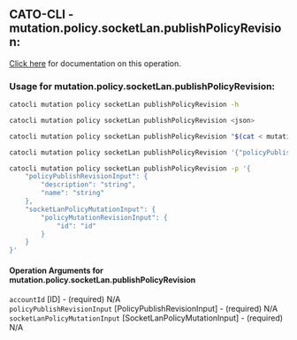 
## CATO-CLI - mutation.policy.socketLan.publishPolicyRevision:
[Click here](https://api.catonetworks.com/documentation/#mutation-mutation.policy.socketLan.publishPolicyRevision) for documentation on this operation.

### Usage for mutation.policy.socketLan.publishPolicyRevision:

```bash
catocli mutation policy socketLan publishPolicyRevision -h

catocli mutation policy socketLan publishPolicyRevision <json>

catocli mutation policy socketLan publishPolicyRevision "$(cat < mutation.policy.socketLan.publishPolicyRevision.json)"

catocli mutation policy socketLan publishPolicyRevision '{"policyPublishRevisionInput":{"description":"string","name":"string"},"socketLanPolicyMutationInput":{"policyMutationRevisionInput":{"id":"id"}}}'

catocli mutation policy socketLan publishPolicyRevision -p '{
    "policyPublishRevisionInput": {
        "description": "string",
        "name": "string"
    },
    "socketLanPolicyMutationInput": {
        "policyMutationRevisionInput": {
            "id": "id"
        }
    }
}'
```

#### Operation Arguments for mutation.policy.socketLan.publishPolicyRevision ####

`accountId` [ID] - (required) N/A    
`policyPublishRevisionInput` [PolicyPublishRevisionInput] - (required) N/A    
`socketLanPolicyMutationInput` [SocketLanPolicyMutationInput] - (required) N/A    
